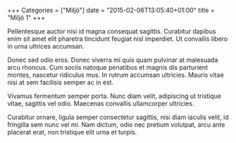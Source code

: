 +++
Categories = ["Miljö"]
date = "2015-02-06T13:05:40+01:00"
title = "Miljö 1"
+++

Pellentesque auctor nisi id magna consequat sagittis. Curabitur dapibus enim
sit amet elit pharetra tincidunt feugiat nisl imperdiet. Ut convallis libero in
urna ultrices accumsan.

Donec sed odio eros. Donec viverra mi quis quam pulvinar at malesuada arcu
rhoncus. Cum sociis natoque penatibus et magnis dis parturient montes, nascetur
ridiculus mus. In rutrum accumsan ultricies. Mauris vitae nisi at sem facilisis
semper ac in est.

Vivamus fermentum semper porta. Nunc diam velit, adipiscing ut tristique vitae,
sagittis vel odio. Maecenas convallis ullamcorper ultricies.

Curabitur ornare, ligula semper consectetur sagittis, nisi diam iaculis velit,
id fringilla sem nunc vel mi. Nam dictum, odio nec pretium volutpat, arcu ante
placerat erat, non tristique elit urna et turpis.
